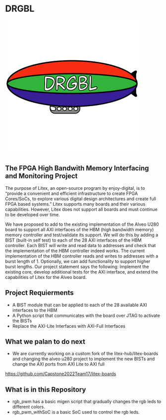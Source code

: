 # DRGBL
![DRGBL Logo](/docs/logo.svg)
## The FPGA High Bandwith Memory Interfacing and Monitoring Project

The purpose of Litex, an open-source program by enjoy-digital, is to “provide a convenient and efficient infrastructure to create FPGA Cores/SoCs, to explore various digital design architectures and create full FPGA based systems.” Litex supports many boards and their various capabilities. However, Litex does not support all boards and must continue to be developed over time. 

We have proposed to add to the existing implementation of the Alveo U280 board to support all AXI interfaces of the HBM (high bandwidth memory) memory controller and test/validate its support. We will do this by adding a BIST (built-in self test) to each of the 28 AXI interfaces of the HBM controller. Each BIST will write and read data to addresses and check that the implementation of the HBM controller indeed works. The current implementation of the HBM controller reads and writes to addresses with a burst length of 1. Optionally, we can add functionality to support higher burst lengths.
Our project statement says the following: Implement the existing core, develop additional tests for the AXI interface, and extend the capabilities of Litex for the Alveo board.

## Project Requierments
* A BIST module that can be applied to each of the 28 available AXI interfaces to the HBM
* A Python script that communicates with the board over JTAG to activate the BISTs
* Replace the AXI-Lite Interfaces with AXI-Full Interfaces

## What we palan to do next
* We are currently working on a custom fork of the litex-hub/litex-boards and changing the alveo u280 project to implement the new BISTs and change the AXI ports from AXI Lite to AXI full

https://github.com/Capstone2022Team17/litex-boards

## What is in this Repository
* rgb_pwm has a basic migen script that gradually changes the rgb leds to different colors.
* rgb_pwm_withSoC is a basic SoC used to control the rgb leds.
